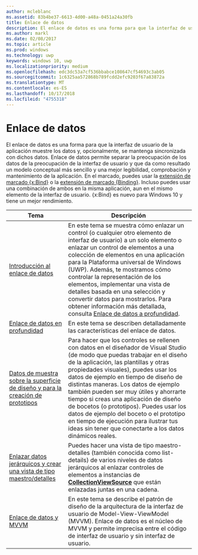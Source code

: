 ```yaml
---
author: mcleblanc
ms.assetid: 83b4be37-6613-4d00-a48a-0451a24a30fb
title: Enlace de datos
description: El enlace de datos es una forma para que la interfaz de usuario de la aplicación muestre los datos y, opcionalmente, se mantenga sincronizada con dichos datos.
ms.author: markl
ms.date: 02/08/2017
ms.topic: article
ms.prod: windows
ms.technology: uwp
keywords: windows 10, uwp
ms.localizationpriority: medium
ms.openlocfilehash: edc3dc53a7cf536bbabce108647cf54693c3ab05
ms.sourcegitcommit: 1c6325aa572868b789fcdd2efc9203f67a83872a
ms.translationtype: MT
ms.contentlocale: es-ES
ms.lasthandoff: 10/17/2018
ms.locfileid: "4755318"
---
```

# <a name="data-binding"></a>Enlace de datos

El enlace de datos es una forma para que la interfaz de usuario de la aplicación muestre los datos y, opcionalmente, se mantenga sincronizada con dichos datos. Enlace de datos permite separar la preocupación de los datos de la preocupación de la interfaz de usuario y que da como resultado un modelo conceptual más sencillo y una mejor legibilidad, comprobación y mantenimiento de la aplicación. En el marcado, puedes usar la [extensión de marcado {x:Bind}](https://msdn.microsoft.com/library/windows/apps/Mt204783) o la [extensión de marcado {Binding}](https://msdn.microsoft.com/library/windows/apps/Mt204782). Incluso puedes usar una combinación de ambos en la misma aplicación, aun en el mismo elemento de la interfaz de usuario. {x:Bind} es nuevo para Windows 10 y tiene un mejor rendimiento.

| Tema | Descripción |
|-------|-------------|
| [Introducción al enlace de datos](data-binding-quickstart.md) | En este tema se muestra cómo enlazar un control (o cualquier otro elemento de interfaz de usuario) a un solo elemento o enlazar un control de elementos a una colección de elementos en una aplicación para la Plataforma universal de Windows (UWP). Además, te mostramos cómo controlar la representación de los elementos, implementar una vista de detalles basada en una selección y convertir datos para mostrarlos. Para obtener información más detallada, consulta [Enlace de datos a profundidad](data-binding-in-depth.md). | 
| [Enlace de datos en profundidad](data-binding-in-depth.md) | En este tema se describen detalladamente las características del enlace de datos. |
| [Datos de muestra sobre la superficie de diseño y para la creación de prototipos](displaying-data-in-the-designer.md) | Para hacer que los controles se rellenen con datos en el diseñador de Visual Studio (de modo que puedas trabajar en el diseño de la aplicación, las plantillas y otras propiedades visuales), puedes usar los datos de ejemplo en tiempo de diseño de distintas maneras. Los datos de ejemplo también pueden ser muy útiles y ahorrarte tiempo si creas una aplicación de diseño de bocetos (o prototipos). Puedes usar los datos de ejemplo del boceto o el prototipo en tiempo de ejecución para ilustrar tus ideas sin tener que conectarte a los datos dinámicos reales. |
| [Enlazar datos jerárquicos y crear una vista de tipo maestro/detalles](how-to-bind-to-hierarchical-data-and-create-a-master-details-view.md) | Puedes hacer una vista de tipo maestro-detalles (también conocida como list-details) de varios niveles de datos jerárquicos al enlazar controles de elementos a instancias de [<strong>CollectionViewSource</strong>](https://msdn.microsoft.com/library/windows/apps/BR209833) que están enlazadas juntas en una cadena. |
| [Enlace de datos y MVVM](data-binding-and-mvvm.md) | En este tema se describe el patrón de diseño de la arquitectura de la interfaz de usuario de Model-View-ViewModel (MVVM). Enlace de datos es el núcleo de MVVM y permite imprecisa entre el código de interfaz de usuario y sin interfaz de usuario. |
